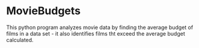 # MovieBudgets
This python program analyzes movie data by finding the average budget of films in a data set - it also identifies films tht exceed the average budget calculated.
